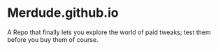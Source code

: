 # Merdude.github.io
A Repo that finally lets you explore the world of paid tweaks; test them before you buy them of course.
